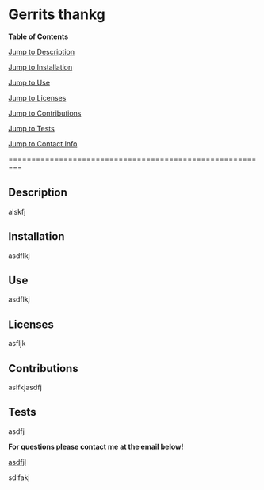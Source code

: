 # Gerrits thankg

**Table of Contents**

[Jump to Description](#Description)

[Jump to Installation](#Installation)

[Jump to Use](#Use)

[Jump to Licenses](#Licenses)

[Jump to Contributions](#Contributions)

[Jump to Tests](#Tests)

[Jump to Contact Info](#For-questions-please-contact-me-at-the-email-below!)


=========================================================

## Description

alskfj

## Installation

asdflkj

## Use

asdflkj

## Licenses

asfljk

## Contributions 

aslfkjasdfj

## Tests 

asdfj


**For questions please contact me at the email below!**

[asdfjl](https://github.com/Gelenhaus/markdownMaker)

sdlfakj
